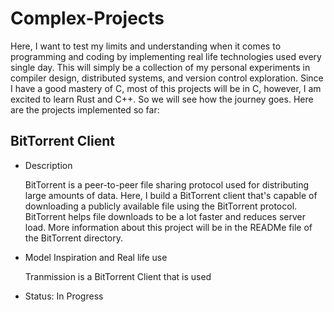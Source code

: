 # Complex-Projects

   Here, I want to test my limits and understanding when it comes to programming and coding by implementing real life technologies used every single day. This will simply be a collection of my personal experiments in compiler design, distributed systems, and version control exploration. Since I have a good mastery of C, most of this projects will be in C, however, I am excited to learn Rust and C++. So we will see how the journey goes. Here are the projects implemented so far:

## BitTorrent Client

- Description

	BitTorrent is a peer-to-peer file sharing protocol used for distributing large amounts of data. Here, I build a BitTorrent client that's capable of downloading a publicly available file using the BitTorrent protocol. BitTorrent helps file downloads to be a lot faster and reduces server load. More information about this project will be in the READMe file of the BitTorrent directory.
- Model Inspiration and Real life use

    Tranmission is a BitTorrent Client that is used
- Status: In Progress

